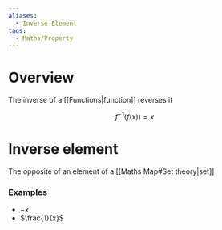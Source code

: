 ```yaml
---
aliases:
  - Inverse Element
tags:
  - Maths/Property
---
```

# Overview
The inverse of a [[Functions|function]] reverses it

$$f^{-1}(f(x)) = x$$

# Inverse element
The opposite of an element of a [[Maths Map#Set theory|set]]

### Examples
- $-x$
- $\frac{1}{x}$

